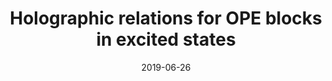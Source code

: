 ---
title: "Holographic relations for OPE blocks in excited states"
collection: talks
type: "Talk"
permalink: /talks/2019-06-29-kyoto
venue: "It From Qubit Workshop 2019, Kyoto University"
date: 2019-06-26
location: "Kyoto, Japan"
---